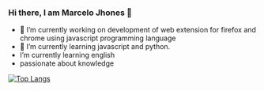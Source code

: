 ### Hi there, I am Marcelo Jhones 👋

<!--
**MarceloJFF/MarceloJFF** is a ✨ _special_ ✨ repository because its `README.md` (this file) appears on your GitHub profile.
-->

- 🔭 I’m currently working on development of web extension for firefox and chrome using javascript  programming language
- 🌱 I’m currently learning javascript and python.
- I’m currently learning english
- passionate about knowledge

<picture>
<source 
  srcset="https://github-readme-stats.vercel.app/api?username=MarceloJFF&show_icons=true&theme=dark"
  media="(prefers-color-scheme: dark)"
/>
<source
  srcset="https://github-readme-stats.vercel.app/api?username=MarceloJFF&show_icons=true"
  media="(prefers-color-scheme: light), (prefers-color-scheme: no-preference)"
/>
</picture>

[![Top Langs](https://github-readme-stats.vercel.app/api/top-langs/?username=MarceloJFF&hide_progress=true)](https://github.com/anuraghazra/github-readme-stats)

